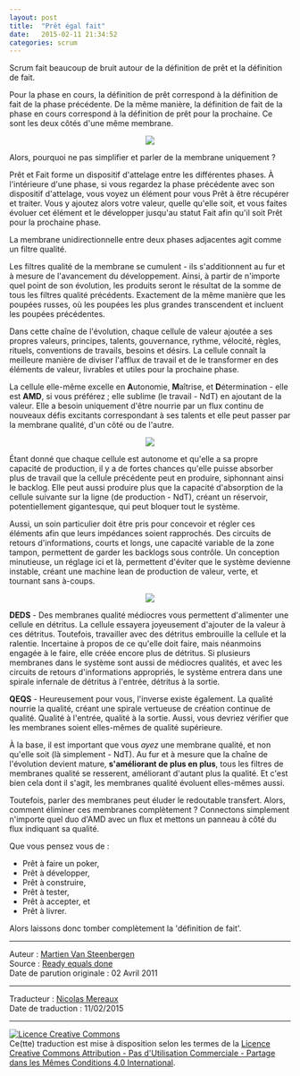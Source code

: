 ```yaml
---
layout: post
title:  "Prêt égal fait"
date:   2015-02-11 21:34:52
categories: scrum
---
```

Scrum fait beaucoup de bruit autour de la définition de prêt et la définition de fait.  

Pour la phase en cours, la définition de prêt correspond à la définition de fait de la phase précédente. De la même manière, la définition de fait de la phase en cours correspond à la définition de prêt pour la prochaine. Ce sont les deux côtés d'une même membrane.  

<div align="center">
  <img src="{{ site.url }}assets/pret_egal_fait/cellule-pret-fait.png" />
</div>

Alors, pourquoi ne pas simplifier et parler de la membrane uniquement ?  

Prêt et Fait forme un dispositif d'attelage entre les différentes phases. À l'intérieure d'une phase, si vous regardez la phase précédente avec son dispositif d'attelage, vous voyez un élément pour vous Prêt à être récupérer et traiter. Vous y ajoutez alors votre valeur, quelle qu'elle soit, et vous faites évoluer cet élément et le développer jusqu'au statut Fait afin qu'il soit Prêt pour la prochaine phase.  

La membrane unidirectionnelle entre deux phases adjacentes agit comme un filtre qualité.  

Les filtres qualité de la membrane se cumulent - ils s'additionnent au fur et à mesure de l'avancement du développement. Ainsi, à partir de n'importe quel point de son évolution, les produits seront le résultat de la somme de tous les filtres qualité précédents. Exactement de la même manière que les poupées russes, où les poupées les plus grandes transcendent et incluent les poupées précédentes.  

Dans cette chaîne de l'évolution, chaque cellule de valeur ajoutée a ses propres valeurs, principes, talents, gouvernance, rythme, vélocité, règles, rituels, conventions de travails, besoins et désirs. La cellule connaît la meilleure manière de diviser l'afflux de travail et de le transformer en des éléments de valeur, livrables et utiles pour la prochaine phase.  

La cellule elle-même excelle en **A**utonomie, **M**aîtrise, et **D**étermination - elle est **AMD**, si vous préférez ; elle sublime (le travail - NdT) en ajoutant de la valeur. Elle a besoin uniquement d'être nourrie par un flux continu de nouveaux défis excitants correspondant à ses talents et elle peut passer par la membrane qualité, d'un côté ou de l'autre.  

<div align="center">
  <img src="{{ site.url }}assets/pret_egal_fait/cellule-backlog-livre.png" />
</div>

Étant donné que chaque cellule est autonome et qu'elle a sa propre capacité de production, il y a de fortes chances qu'elle puisse absorber plus de travail que la cellule précédente peut en produire, siphonnant ainsi le backlog. Elle peut aussi produire plus que la capacité d'absorption de la cellule suivante sur la ligne (de production - NdT), créant un réservoir, potentiellement gigantesque, qui peut bloquer tout le système.  

Aussi, un soin particulier doit être pris pour concevoir et régler ces éléments afin que leurs impédances soient rapprochés. Des circuits de retours d'informations, courts et longs, une capacité variable de la zone tampon, permettent de garder les backlogs sous contrôle. Un conception minutieuse, un réglage ici et là, permettent d'éviter que le système devienne instable, créant une machine lean de production de valeur, verte, et tournant sans à-coups.  

<div align="center">
  <img src="{{ site.url }}assets/pret_egal_fait/cellule-deds-qeqs.png" />
</div>

**DEDS** - Des membranes qualité médiocres vous permettent d'alimenter une cellule en détritus. La cellule essayera joyeusement d'ajouter de la valeur à ces détritus. Toutefois, travailler avec des détritus embrouille la cellule et la ralentie. Incertaine à propos de ce qu'elle doit faire, mais néanmoins engagée à le faire, elle créée encore plus de détritus. Si plusieurs membranes dans le système sont aussi de médiocres qualités, et avec les circuits de retours d'informations appropriés, le système entrera dans une spirale infernale de détritus à l'entrée, détritus à la sortie.  

**QEQS** - Heureusement pour vous, l'inverse existe également. La qualité nourrie la qualité, créant une spirale vertueuse de création continue de qualité. Qualité à l'entrée, qualité à la sortie. Aussi, vous devriez vérifier que les membranes soient elles-mêmes de qualité supérieure.  

À la base, il est important que vous _ayez_ une membrane qualité, et non qu'elle soit (là simplement - NdT). Au fur et à mesure que la chaîne de l'évolution devient mature, **s'améliorant de plus en plus**, tous les filtres de membranes qualité se resserent, améliorant d'autant plus la qualité.  Et c'est bien cela dont il s'agit, les membranes qualité évoluent elles-mêmes aussi.  

Toutefois, parler des membranes peut éluder le redoutable transfert. Alors, comment éliminer ces membranes complètement ? Connectons simplement n'importe quel duo d'AMD avec un flux et mettons un panneau à côté du flux indiquant sa qualité.

Que vous pensez vous de :

* Prêt à faire un poker,
* Prêt à développer,
* Prêt à construire,
* Prêt à tester,
* Prêt à accepter, et
* Prêt à livrer.

Alors laissons donc tomber complètement la 'définition de fait'.

---
Auteur : [Martien Van Steenbergen](http://aardrock.com/contact/martien-van-steenbergen/)  
Source : [Ready equals done](http://aardrock.com/ready-equals-done/)  
Date de parution originale : 02 Avril 2011   

---
Traducteur : [Nicolas Mereaux](http://www.les-traducteurs-agiles.org/traducteurs.html)  
Date de traduction : 11/02/2015  

---

<a rel="license" href="http://creativecommons.org/licenses/by-nc-sa/4.0/"><img alt="Licence Creative Commons" style="border-width:0" src="http://i.creativecommons.org/l/by-nc-sa/4.0/88x31.png" /></a><br />Ce(tte) traduction est mise à disposition selon les termes de la <a rel="license" href="http://creativecommons.org/licenses/by-nc-sa/4.0/">Licence Creative Commons Attribution - Pas d'Utilisation Commerciale - Partage dans les Mêmes Conditions 4.0 International</a>.

